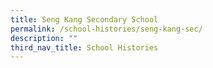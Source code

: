 ```yaml
---
title: Seng Kang Secondary School
permalink: /school-histories/seng-kang-sec/
description: ""
third_nav_title: School Histories
---
```

